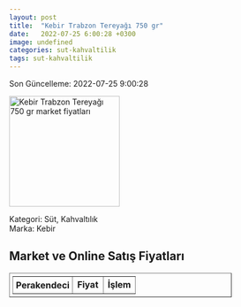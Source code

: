 ```yaml
---
layout: post
title:  "Kebir Trabzon Tereyağı 750 gr"
date:   2022-07-25 6:00:28 +0300
image: undefined
categories: sut-kahvaltilik
tags: sut-kahvaltilik
---
```


Son Güncelleme: 2022-07-25 9:00:28

<img src="undefined" width="200" alt="Kebir Trabzon Tereyağı 750 gr market fiyatları" />

Kategori: Süt, Kahvaltılık
<br />
Marka: Kebir

<h2>Market ve Online Satış Fiyatları</h2>

<table border="1" style="padding: 5px;width:80%;">
  <tr>
    <td style="padding: 5px;"><strong>Perakendeci</strong></td>
    <td><strong>Fiyat</strong></td>
    <td><strong>İşlem</strong></td>
  </tr>
  
</table>
